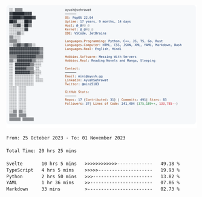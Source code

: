 <a href="https://github.com/AyushSehrawat/AyushSehrawat">
  <picture>
    <source media="(prefers-color-scheme: dark)" srcset="https://raw.githubusercontent.com/AyushSehrawat/AyushSehrawat/main/dark_mode.svg">
    <img alt="Andrew Grant's GitHub Profile README" src="https://raw.githubusercontent.com/AyushSehrawat/AyushSehrawat/main/light_mode.svg">
  </picture>
</a>

<!--START_SECTION:waka-->

```txt
From: 25 October 2023 - To: 01 November 2023

Total Time: 20 hrs 25 mins

Svelte       10 hrs 5 mins   >>>>>>>>>>>>-------------   49.18 %
TypeScript   4 hrs 5 mins    >>>>>--------------------   19.93 %
Python       2 hrs 50 mins   >>>----------------------   13.82 %
YAML         1 hr 36 mins    >>-----------------------   07.86 %
Markdown     33 mins         >------------------------   02.73 %
```

<!--END_SECTION:waka-->
